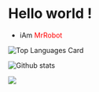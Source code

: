 
# Hello world !

- iAm <span style="Color: red;">MrRobot </span>



![Top Languages Card](https://github-readme-stats.vercel.app/api/top-langs/?username=M2robot&layout=compact)

![Github stats](https://github-readme-stats.vercel.app/api?username=m2robot&theme=github_dark&show_icons=true&count_private=true)

![](https://komarev.com/ghpvc/?username=M2robot)
